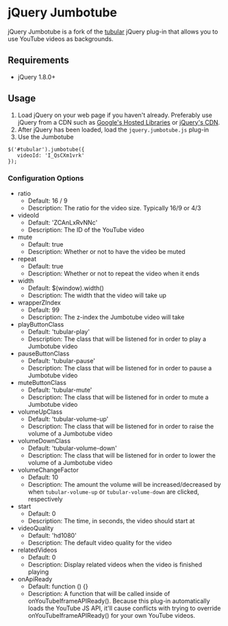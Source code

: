 # jQuery Jumbotube

jQuery Jumbotube is a fork of the [tubular](https://github.com/mccambridge/tubular) jQuery plug-in that allows you to use YouTube videos as backgrounds.

## Requirements

- jQuery 1.8.0+

## Usage

1. Load jQuery on your web page if you haven't already. Preferably use jQuery from a CDN such as [Google's Hosted Libraries](https://developers.google.com/speed/libraries/) or [jQuery's CDN](https://code.jquery.com/).
2. After jQuery has been loaded, load the `jquery.jumbotube.js` plug-in
3. Use the Jumbotube

  ```
  $('#tubular').jumbotube({
     videoId: 'I_QsCXm1vrk'
  });
  ```

### Configuration Options

- ratio
	- Default: 16 / 9
	- Description: The ratio for the video size. Typically 16/9 or 4/3
- videoId
	- Default: 'ZCAnLxRvNNc'
	- Description: The ID of the YouTube video
- mute
	- Default: true
	- Description: Whether or not to have the video be muted
- repeat
	- Default: true
	- Description: Whether or not to repeat the video when it ends
- width
	- Default: $(window).width()
	- Description: The width that the video will take up
- wrapperZIndex
	- Default: 99
	- Description: The z-index the Jumbotube video will take
- playButtonClass
	- Default: 'tubular-play'
	- Description: The class that will be listened for in order to play a Jumbotube video
- pauseButtonClass
	- Default: 'tubular-pause'
	- Description: The class that will be listened for in order to pause a Jumbotube video
- muteButtonClass
	- Default: 'tubular-mute'
	- Description: The class that will be listened for in order to mute a Jumbotube video
- volumeUpClass
	- Default: 'tubular-volume-up'
	- Description: The class that will be listened for in order to raise the volume of a Jumbotube video
- volumeDownClass
	- Default: 'tubular-volume-down'
	- Description: The class that will be listened for in order to lower the volume of a Jumbotube video
- volumeChangeFactor
	- Default: 10
	- Description: The amount the volume will be increased/decreased by when `tubular-volume-up` or `tubular-volume-down` are clicked, respectively
- start
	- Default: 0
	- Description: The time, in seconds, the video should start at
- videoQuality
	- Default: 'hd1080'
	- Description: The default video quality for the video
- relatedVideos
	- Default: 0
	- Description: Display related videos when the video is finished playing
- onApiReady
	- Default: function () {}
	- Description: A function that will be called inside of onYouTubeIframeAPIReady(). Because this plug-in automatically loads the YouTube JS API, it'll cause conflicts with trying to override onYouTubeIframeAPIReady() for your own YouTube videos.